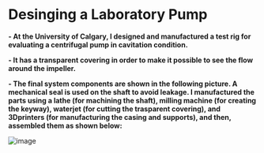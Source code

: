 # Desinging a Laboratory Pump
**- At the University of Calgary, I designed and manufactured a test rig for evaluating a centrifugal pump in cavitation condition.**

**- It has a transparent covering in order to make it possible to see the flow around the impeller.**

**- The final system components are shown in the following picture. A mechanical seal is used on the shaft to avoid leakage. I manufactured the parts using a lathe (for machining the shaft), milling machine (for creating the keyway), waterjet (for cutting the trasparent covering), and 3Dprinters (for manufacturing the casing and supports), and then, assembled them as shown below:**

![image](https://github.com/hajnayeb/labpump/assets/74108898/509076a3-7ce0-428b-9f47-fc929c77f761)

